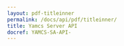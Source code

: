 ```yaml
---
layout: pdf-titleinner
permalink: /docs/api/pdf/titleinner/
title: Yamcs Server API
docref: YAMCS-SA-API-
---
```

